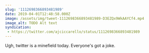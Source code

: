 ```yaml
---
slug: '1112698366893481989'
date: 2019-04-01T12:48:58.000Z
image: /assets/img/tweet-1112698366893481989-D3EZQx9WkAAYCf4.mp4
image_alt: TODO Alt text
syndication:
 - https://twitter.com/ajciccarello/status/1112698366893481989
---
```


Ugh, twitter is a minefield today. Everyone's got a joke. 
